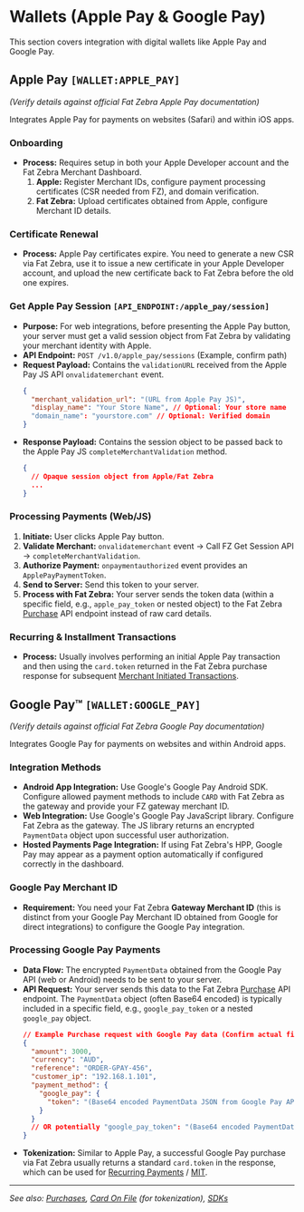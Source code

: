 # Wallets (Apple Pay & Google Pay)

This section covers integration with digital wallets like Apple Pay and Google Pay.

## Apple Pay `[WALLET:APPLE_PAY]`

_(Verify details against official Fat Zebra Apple Pay documentation)_

Integrates Apple Pay for payments on websites (Safari) and within iOS apps.

### Onboarding

- **Process:** Requires setup in both your Apple Developer account and the Fat Zebra Merchant Dashboard.
  1.  **Apple:** Register Merchant IDs, configure payment processing certificates (CSR needed from FZ), and domain verification.
  2.  **Fat Zebra:** Upload certificates obtained from Apple, configure Merchant ID details.

### Certificate Renewal

- **Process:** Apple Pay certificates expire. You need to generate a new CSR via Fat Zebra, use it to issue a new certificate in your Apple Developer account, and upload the new certificate back to Fat Zebra before the old one expires.

### Get Apple Pay Session `[API_ENDPOINT:/apple_pay/session]`

- **Purpose:** For web integrations, before presenting the Apple Pay button, your server must get a valid session object from Fat Zebra by validating your merchant identity with Apple.
- **API Endpoint:** `POST /v1.0/apple_pay/sessions` (Example, confirm path)
- **Request Payload:** Contains the `validationURL` received from the Apple Pay JS API `onvalidatemerchant` event.
  ```json
  {
    "merchant_validation_url": "(URL from Apple Pay JS)",
    "display_name": "Your Store Name", // Optional: Your store name
    "domain_name": "yourstore.com" // Optional: Verified domain
  }
  ```
- **Response Payload:** Contains the session object to be passed back to the Apple Pay JS `completeMerchantValidation` method.
  ```json
  {
    // Opaque session object from Apple/Fat Zebra
    ...
  }
  ```

### Processing Payments (Web/JS)

1.  **Initiate:** User clicks Apple Pay button.
2.  **Validate Merchant:** `onvalidatemerchant` event -> Call FZ Get Session API -> `completeMerchantValidation`.
3.  **Authorize Payment:** `onpaymentauthorized` event provides an `ApplePayPaymentToken`.
4.  **Send to Server:** Send this token to your server.
5.  **Process with Fat Zebra:** Your server sends the token data (within a specific field, e.g., `apple_pay_token` or nested object) to the Fat Zebra [Purchase](./purchases.md) API endpoint instead of raw card details.

### Recurring & Installment Transactions

- **Process:** Usually involves performing an initial Apple Pay transaction and then using the `card.token` returned in the Fat Zebra purchase response for subsequent [Merchant Initiated Transactions](./card-on-file.md#merchant-initiated-transaction-mit).

## Google Pay™ `[WALLET:GOOGLE_PAY]`

_(Verify details against official Fat Zebra Google Pay documentation)_

Integrates Google Pay for payments on websites and within Android apps.

### Integration Methods

- **Android App Integration:** Use Google's Google Pay Android SDK. Configure allowed payment methods to include `CARD` with Fat Zebra as the gateway and provide your FZ gateway merchant ID.
- **Web Integration:** Use Google's Google Pay JavaScript library. Configure Fat Zebra as the gateway. The JS library returns an encrypted `PaymentData` object upon successful user authorization.
- **Hosted Payments Page Integration:** If using Fat Zebra's HPP, Google Pay may appear as a payment option automatically if configured correctly in the dashboard.

### Google Pay Merchant ID

- **Requirement:** You need your Fat Zebra **Gateway Merchant ID** (this is distinct from your Google Pay Merchant ID obtained from Google for direct integrations) to configure the Google Pay integration.

### Processing Google Pay Payments

- **Data Flow:** The encrypted `PaymentData` obtained from the Google Pay API (web or Android) needs to be sent to your server.
- **API Request:** Your server sends this data to the Fat Zebra [Purchase](./purchases.md) API endpoint. The `PaymentData` object (often Base64 encoded) is typically included in a specific field, e.g., `google_pay_token` or a nested `google_pay` object.
  ```json
  // Example Purchase request with Google Pay data (Confirm actual fields)
  {
    "amount": 3000,
    "currency": "AUD",
    "reference": "ORDER-GPAY-456",
    "customer_ip": "192.168.1.101",
    "payment_method": {
      "google_pay": {
        "token": "(Base64 encoded PaymentData JSON from Google Pay API)"
      }
    }
    // OR potentially "google_pay_token": "(Base64 encoded PaymentData...)"
  }
  ```
- **Tokenization:** Similar to Apple Pay, a successful Google Pay purchase via Fat Zebra usually returns a standard `card.token` in the response, which can be used for [Recurring Payments](./card-on-file.md#recurring--installment-payments) / [MIT](./card-on-file.md#merchant-initiated-transaction-mit).

---

_See also: [Purchases](./purchases.md), [Card On File](./card-on-file.md) (for tokenization), [SDKs](./sdk.md)_
